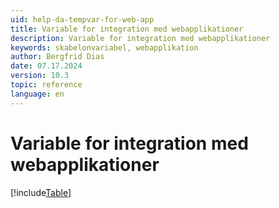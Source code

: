 ```yaml
---
uid: help-da-tempvar-for-web-app
title: Variable for integration med webapplikationer
description: Variable for integration med webapplikationer
keywords: skabelonvariabel, webapplikation
author: Bergfrid Dias
date: 07.17.2024
version: 10.3
topic: reference
language: en
---
```


# Variable for integration med webapplikationer

[!include[Table](../../../../../common/includes/variable/table-web-app.md)]
